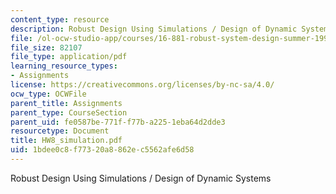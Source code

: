 ```yaml
---
content_type: resource
description: Robust Design Using Simulations / Design of Dynamic Systems
file: /ol-ocw-studio-app/courses/16-881-robust-system-design-summer-1998/1bdee0c8f77320a8862ec5562afe6d58_HW8_simulation.pdf
file_size: 82107
file_type: application/pdf
learning_resource_types:
- Assignments
license: https://creativecommons.org/licenses/by-nc-sa/4.0/
ocw_type: OCWFile
parent_title: Assignments
parent_type: CourseSection
parent_uid: fe0587be-771f-f77b-a225-1eba64d2dde3
resourcetype: Document
title: HW8_simulation.pdf
uid: 1bdee0c8-f773-20a8-862e-c5562afe6d58
---
```

Robust Design Using Simulations / Design of Dynamic Systems
